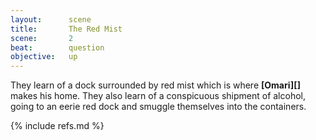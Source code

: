 ```yaml
---
layout:      scene
title:       The Red Mist
scene:       2
beat:        question
objective:   up
---
```



They learn of a dock surrounded by red mist which is where **[Omari][]** makes his home.
They also learn of a conspicuous shipment of alcohol,
going to an eerie red dock and smuggle themselves into the containers.


{% include refs.md %}
